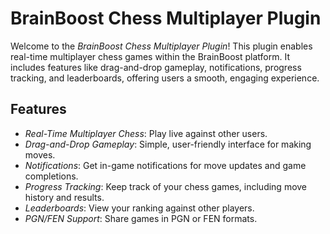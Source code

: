 # BrainBoost Chess Multiplayer Plugin

Welcome to the *BrainBoost Chess Multiplayer Plugin*! This plugin enables real-time multiplayer chess games within the BrainBoost platform. It includes features like drag-and-drop gameplay, notifications, progress tracking, and leaderboards, offering users a smooth, engaging experience.

## Features

- *Real-Time Multiplayer Chess*: Play live against other users.
- *Drag-and-Drop Gameplay*: Simple, user-friendly interface for making moves.
- *Notifications*: Get in-game notifications for move updates and game completions.
- *Progress Tracking*: Keep track of your chess games, including move history and results.
- *Leaderboards*: View your ranking against other players.
- *PGN/FEN Support*: Share games in PGN or FEN formats.
